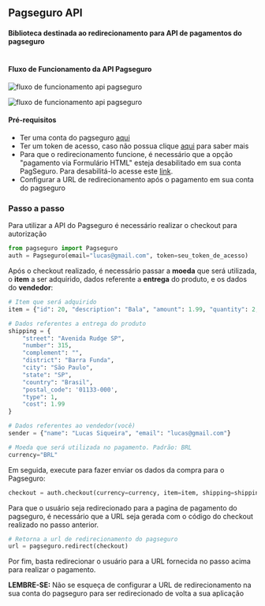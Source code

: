 ## Pagseguro API
#### Biblioteca destinada ao redirecionamento para API de pagamentos do pagseguro

#
#### Fluxo de Funcionamento da API Pagseguro
![fluxo de funcionamento api pagseguro](https://stc.pagseguro.uol.com.br/pagseguro/i/integracoes/pagamento_via_api.gif)

![fluxo de funcionamento api pagseguro](https://files.readme.io/44c83b8-img_1.png)


#### Pré-requisitos
* Ter uma conta do pagseguro [aqui](https://pagseguro.uol.com.br/registration/registration.jhtml?rcr=a94ca841163f72d80fd722ed640bdee178a122d572976d3c4e900351a26b2d462dee1e3219f2241cd7d93487011c26a78d610f9f6dbf521c4bb5d617fd1bb0b2)
* Ter um token de acesso, caso não possua clique [aqui](https://dev.pagseguro.uol.com.br/reference#autenticacao) para saber mais
* Para que o redirecionamento funcione, é necessário que a opção "pagamento via Formulário HTML" esteja desabilitado em sua conta PagSeguro. Para desabilitá-lo acesse este [link](https://pagseguro.uol.com.br/preferencias/integracoes.jhtml).
* Configurar a URL de redirecionamento após o pagamento em sua conta do pagseguro

  
### Passo a passo

Para utilizar a API do Pagseguro é necessário realizar o checkout para autorização

```python
from pagseguro import Pagseguro
auth = Pagseguro(email="lucas@gmail.com", token=seu_token_de_acesso)
```

Após o checkout realizado, é necessário passar a __moeda__ que será utilizada, o __item__ a ser adquirido, dados referente a __entrega__ do produto, e os dados do __vendedor__:
```python
# Item que será adquirido
item = {"id": 20, "description": "Bala", "amount": 1.99, "quantity": 2, "weight": 0}

# Dados referentes a entrega do produto
shipping = {
    "street": "Avenida Rudge SP",
    "number": 315,
    "complement": "",
    "district": "Barra Funda",
    "city": "São Paulo",
    "state": "SP",
    "country": "Brasil",
    "postal_code": '01133-000',
    "type": 1,
    "cost": 1.99
}

# Dados referentes ao vendedor(você)
sender = {"name": "Lucas Siqueira", "email": "lucas@gmail.com"}

# Moeda que será utilizada no pagamento. Padrão: BRL
currency="BRL"

```

Em seguida, execute para fazer enviar os dados da compra para o Pagseguro:
```python
checkout = auth.checkout(currency=currency, item=item, shipping=shipping, sender=sender)
```

Para que o usuário seja redirecionado para a pagina de pagamento do pagseguro, é necessário que a URL seja gerada com o código do checkout realizado no passo anterior.
```python
# Retorna a url de redirecionamento do pagseguro
url = pagseguro.redirect(checkout)
```

Por fim, basta redirecionar o usuário para a URL fornecida no passo acima para realizar o pagamento.

__LEMBRE-SE:__ Não se esqueça de configurar a URL de redirecionamento na sua conta do pagseguro para ser redirecionado de volta a sua aplicação